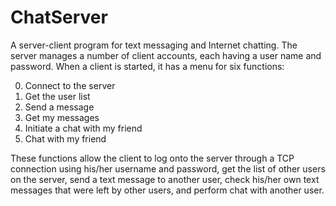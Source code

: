 # ChatServer

 A server-client program for text messaging and Internet chatting. The server manages a number of client accounts, each having a user name and password. When a client is started, it has a menu for six functions:

0. Connect to the server
1. Get the user list
2. Send a message
3. Get my messages
4. Initiate a chat with my friend 
5. Chat with my friend

These functions allow the client to log onto the server through a TCP connection using his/her username and password, get the list of other users on the server, send a text message to another user, check his/her own text messages that were left by other users, and perform chat with another user.
